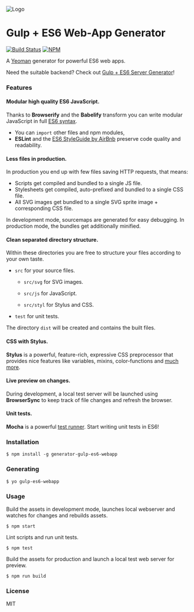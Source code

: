 ![Logo](https://github.com/ronaldloyko/generator-gulp-es6-webapp/raw/master/logo.png)

# Gulp + ES6 Web-App Generator

[![Build Status](https://secure.travis-ci.org/ronaldloyko/generator-gulp-es6-webapp.png?branch=master)](https://travis-ci.org/ronaldloyko/generator-gulp-es6-webapp) [![NPM](https://nodei.co/npm/generator-gulp-es6-webapp.png?mini=true)](https://nodei.co/npm/generator-gulp-es6-webapp/)

A [Yeoman](http://yeoman.io/) generator for powerful ES6 web apps.

Need the suitable backend? Check out [Gulp + ES6 Server Generator](https://github.com/ronaldloyko/generator-gulp-es6-server)!

### Features

#### Modular high quality ES6 JavaScript.
Thanks to **Browserify** and the **Babelify** transform you can write modular JavaScript in full [ES6 syntax](https://babeljs.io/docs/learn-es2015/).
- You can `import` other files and npm modules,
- **ESLint** and the [ES6 StyleGuide by AirBnb](https://github.com/airbnb/javascript) preserve code quality and readability.

#### Less files in production.
In production you end up with few files saving HTTP requests, that means:
- Scripts get compiled and bundled to a single JS file.
- Stylesheets get compiled, auto-prefixed and bundled to a single CSS file.
- All SVG images get bundled to a single SVG sprite image + corresponding CSS file.

In development mode, sourcemaps are generated for easy debugging. In production mode, the bundles get additionally minified.


#### Clean separated directory structure.
Within these directories you are free to structure your files according to your own taste.

- `src` for your source files.

  - `src/svg` for SVG images.

  - `src/js` for JavaScript.

  - `src/styl` for Stylus and CSS.

- `test` for unit tests.

The directory `dist` will be created and contains the built files.

#### CSS with Stylus.
**Stylus** is a powerful, feature-rich, expressive CSS preprocessor that provides nice features like variables, mixins, color-functions and [much more](https://learnboost.github.io/stylus/).

#### Live preview on changes.
During development, a local test server will be launched using **BrowserSync** to keep track of file changes and refresh the browser.

#### Unit tests.
**Mocha** is a powerful [test runner](https://mochajs.org/). Start writing unit tests in ES6!

### Installation
```
$ npm install -g generator-gulp-es6-webapp
```

### Generating
```
$ yo gulp-es6-webapp
```

### Usage

Build the assets in development mode, launches local webserver and watches for changes and rebuilds assets.

```
$ npm start
```

Lint scripts and run unit tests.

```
$ npm test
```

Build the assets for production and launch a local test web server for preview.

```
$ npm run build
```

### License
MIT
